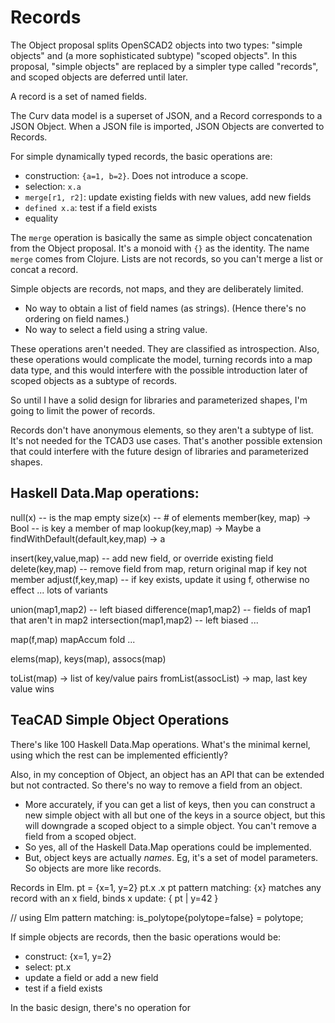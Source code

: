 # Records

The Object proposal splits OpenSCAD2 objects into two types:
"simple objects" and (a more sophisticated subtype) "scoped objects".
In this proposal, "simple objects" are replaced by a simpler type
called "records", and scoped objects are deferred until later.

A record is a set of named fields.

The Curv data model is a superset of JSON, and a Record corresponds to
a JSON Object. When a JSON file is imported, JSON Objects are converted
to Records.

For simple dynamically typed records, the basic operations are:
* construction: `{a=1, b=2}`. Does not introduce a scope.
* selection: `x.a`
* `merge[r1, r2]`: update existing fields with new values, add new fields
* `defined x.a`: test if a field exists
* equality

The `merge` operation is basically the same as simple object concatenation
from the Object proposal. It's a monoid with `{}` as the identity.
The name `merge` comes from Clojure.
Lists are not records, so you can't merge a list or concat a record.

Simple objects are records, not maps, and they are deliberately limited.
* No way to obtain a list of field names (as strings).
  (Hence there's no ordering on field names.)
* No way to select a field using a string value.

These operations aren't needed. They are classified as introspection.
Also, these operations would complicate the model, turning records
into a map data type, and this would interfere with the possible introduction
later of scoped objects as a subtype of records.

So until I have a solid design for libraries and parameterized shapes,
I'm going to limit the power of records.

Records don't have anonymous elements, so they aren't a subtype of list.
It's not needed for the TCAD3 use cases. That's another possible extension that
could interfere with the future design of libraries and parameterized shapes.

## Haskell Data.Map operations:

null(x) -- is the map empty
size(x) -- # of elements
member(key, map) -> Bool -- is key a member of map
lookup(key,map) -> Maybe a
findWithDefault(default,key,map) -> a

insert(key,value,map) -- add new field, or override existing field
delete(key,map) -- remove field from map, return original map if key not member
adjust(f,key,map) -- if key exists, update it using f, otherwise no effect
... lots of variants

union(map1,map2) -- left biased
difference(map1,map2) -- fields of map1 that aren't in map2
intersection(map1,map2) -- left biased
...

map(f,map)
mapAccum
fold
...

elems(map), keys(map), assocs(map)

toList(map) -> list of key/value pairs
fromList(assocList) -> map, last key value wins

## TeaCAD Simple Object Operations
There's like 100 Haskell Data.Map operations.
What's the minimal kernel, using which the rest can be implemented efficiently?

Also, in my conception of Object, an object has an API that can be extended
but not contracted. So there's no way to remove a field from an object.
* More accurately, if you can get a list of keys, then you can construct a
  new simple object with all but one of the keys in a source object, but
  this will downgrade a scoped object to a simple object. You can't remove
  a field from a scoped object.
* So yes, all of the Haskell Data.Map operations could be implemented.
* But, object keys are actually *names*. Eg, it's a set of model parameters.
  So objects are more like records.

Records in Elm.
pt = {x=1, y=2}
pt.x
.x pt
pattern matching: {x} matches any record with an x field, binds x
update: { pt | y=42 }

// using Elm pattern matching:
is_polytope{polytope=false} = polytope;

If simple objects are records, then the basic operations would be:
* construct: {x=1, y=2}
* select: pt.x
* update a field or add a new field
* test if a field exists

In the basic design, there's no operation for 
